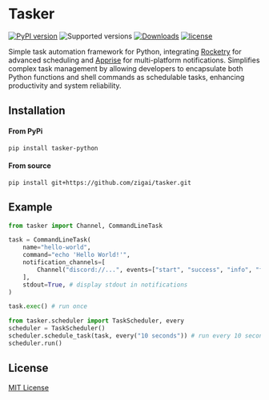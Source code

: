 # Tasker
[![PyPI version](https://badge.fury.io/py/tasker-python.svg)](https://badge.fury.io/py/tasker-python)
![Supported versions](https://img.shields.io/badge/python-3.10+-blue.svg)
[![Downloads](https://static.pepy.tech/badge/tasker-python)](https://pepy.tech/project/tasker-python)
[![license](https://img.shields.io/github/license/zigai/tasker.svg)](https://github.com/zigai/tasker/blob/main/LICENSE)

Simple task automation framework for Python, integrating [Rocketry](https://github.com/Miksus/rocketry) for advanced scheduling and [Apprise](https://github.com/caronc/apprise) for multi-platform notifications. Simplifies complex task management by allowing developers to encapsulate both Python functions and shell commands as schedulable tasks, enhancing productivity and system reliability.

## Installation
#### From PyPi
```
pip install tasker-python
```
#### From source
```
pip install git+https://github.com/zigai/tasker.git
```
## Example
```python
from tasker import Channel, CommandLineTask

task = CommandLineTask(
    name="hello-world",
    command="echo 'Hello World!'",
    notification_channels=[
        Channel("discord://...", events=["start", "success", "info", "fail"]), 
    ],
    stdout=True, # display stdout in notifications
)

task.exec() # run once

from tasker.scheduler import TaskScheduler, every
scheduler = TaskScheduler()
scheduler.schedule_task(task, every("10 seconds")) # run every 10 seconds
scheduler.run()

```

## License
[MIT License](https://github.com/zigai/tasker/blob/master/LICENSE)
